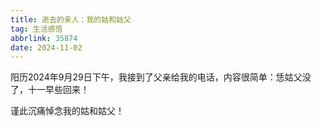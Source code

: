 ```yaml
---
title: 逝去的亲人：我的姑和姑父
tag: 生活感悟
abbrlink: 35874
date: 2024-11-02
---
```

阳历2024年9月29日下午，我接到了父亲给我的电话，内容很简单：恁姑父没了，十一早些回来！

谨此沉痛悼念我的姑和姑父！
